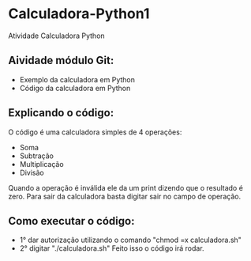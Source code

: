 # Calculadora-Python1
 Atividade Calculadora Python

 ## Aividade módulo Git:
  - Exemplo da calculadora em Python
  - Código da calculadora em Python

## Explicando o código:
O código é uma calculadora simples de 4 operações:
 - Soma
 - Subtração
 - Multiplicação
 - Divisão

Quando a operação é inválida ele da um print dizendo que o resultado é zero.
Para sair da calculadora basta digitar sair no campo de operação.

## Como executar o código:
 - 1° dar autorização utilizando o comando "chmod =x calculadora.sh"
 - 2° digitar "./calculadora.sh"
Feito isso o código irá rodar.
